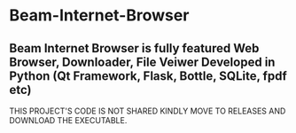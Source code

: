 # Beam-Internet-Browser
## Beam Internet Browser is fully featured Web Browser, Downloader, File Veiwer Developed in Python (Qt Framework, Flask, Bottle, SQLite, fpdf etc)
THIS PROJECT'S CODE IS NOT SHARED KINDLY MOVE TO RELEASES AND DOWNLOAD THE EXECUTABLE.
